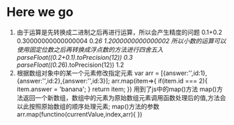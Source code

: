 Here we go
==========
1. 由于运算是先转换成二进制之后再进行运算，所以会产生精度的问题
      0.1+0.2
      0.30000000000000004
      0.2*6
      1.2000000000000002
  所以小数的运算可以使用固定位数之后再转换成浮点数的方法进行四舍五入
      parseFloat((0.2+0.1).toPrecision(12))
      0.3
      parseFloat((0.2*6).toPrecision(12))
      1.2
2. 根据数组对象中的某一个元素修改指定元素
        var arr = [{answer:'',id:1},{answer:'',id:2},{answer:'',id:3}];
        arr.map(item=>{
            if(item.id === 2){
                item.answer = 'banana';
            }
            return item;
        })
    用到了js中的map()方法
    map()方法返回一个新数组，数组中的元素为原始数组元素调用函数处理后的值,方法会以此按照原始数组的顺序处理元素;
    map()方法的参数
    arr.map(functino(currentValue,index,arr){ })